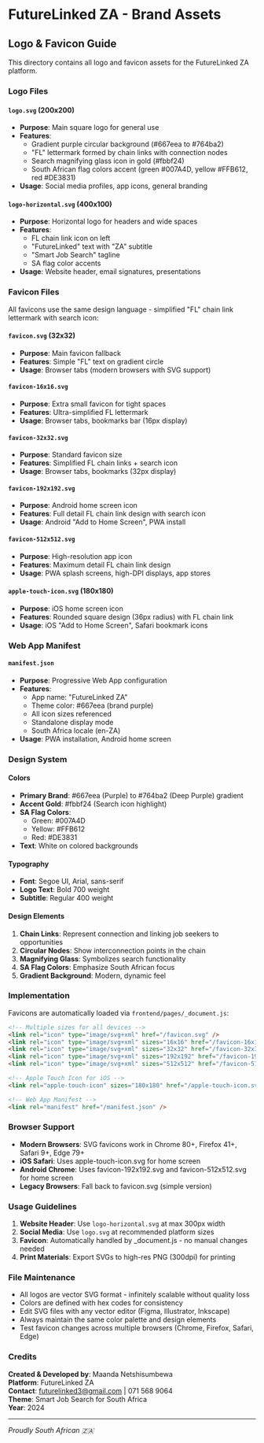 # FutureLinked ZA - Brand Assets

## Logo & Favicon Guide

This directory contains all logo and favicon assets for the FutureLinked ZA platform.

### Logo Files

#### `logo.svg` (200x200)
- **Purpose**: Main square logo for general use
- **Features**: 
  - Gradient purple circular background (#667eea to #764ba2)
  - "FL" lettermark formed by chain links with connection nodes
  - Search magnifying glass icon in gold (#fbbf24)
  - South African flag colors accent (green #007A4D, yellow #FFB612, red #DE3831)
- **Usage**: Social media profiles, app icons, general branding

#### `logo-horizontal.svg` (400x100)
- **Purpose**: Horizontal logo for headers and wide spaces
- **Features**:
  - FL chain link icon on left
  - "FutureLinked" text with "ZA" subtitle
  - "Smart Job Search" tagline
  - SA flag color accents
- **Usage**: Website header, email signatures, presentations

### Favicon Files

All favicons use the same design language - simplified "FL" chain link lettermark with search icon:

#### `favicon.svg` (32x32)
- **Purpose**: Main favicon fallback
- **Features**: Simple "FL" text on gradient circle
- **Usage**: Browser tabs (modern browsers with SVG support)

#### `favicon-16x16.svg`
- **Purpose**: Extra small favicon for tight spaces
- **Features**: Ultra-simplified FL lettermark
- **Usage**: Browser tabs, bookmarks bar (16px display)

#### `favicon-32x32.svg`
- **Purpose**: Standard favicon size
- **Features**: Simplified FL chain links + search icon
- **Usage**: Browser tabs, bookmarks (32px display)

#### `favicon-192x192.svg`
- **Purpose**: Android home screen icon
- **Features**: Full detail FL chain link design with search icon
- **Usage**: Android "Add to Home Screen", PWA install

#### `favicon-512x512.svg`
- **Purpose**: High-resolution app icon
- **Features**: Maximum detail FL chain link design
- **Usage**: PWA splash screens, high-DPI displays, app stores

#### `apple-touch-icon.svg` (180x180)
- **Purpose**: iOS home screen icon
- **Features**: Rounded square design (36px radius) with FL chain link
- **Usage**: iOS "Add to Home Screen", Safari bookmark icons

### Web App Manifest

#### `manifest.json`
- **Purpose**: Progressive Web App configuration
- **Features**:
  - App name: "FutureLinked ZA"
  - Theme color: #667eea (brand purple)
  - All icon sizes referenced
  - Standalone display mode
  - South Africa locale (en-ZA)
- **Usage**: PWA installation, Android home screen

### Design System

#### Colors
- **Primary Brand**: #667eea (Purple) to #764ba2 (Deep Purple) gradient
- **Accent Gold**: #fbbf24 (Search icon highlight)
- **SA Flag Colors**: 
  - Green: #007A4D
  - Yellow: #FFB612
  - Red: #DE3831
- **Text**: White on colored backgrounds

#### Typography
- **Font**: Segoe UI, Arial, sans-serif
- **Logo Text**: Bold 700 weight
- **Subtitle**: Regular 400 weight

#### Design Elements
1. **Chain Links**: Represent connection and linking job seekers to opportunities
2. **Circular Nodes**: Show interconnection points in the chain
3. **Magnifying Glass**: Symbolizes search functionality
4. **SA Flag Colors**: Emphasize South African focus
5. **Gradient Background**: Modern, dynamic feel

### Implementation

Favicons are automatically loaded via `frontend/pages/_document.js`:

```html
<!-- Multiple sizes for all devices -->
<link rel="icon" type="image/svg+xml" href="/favicon.svg" />
<link rel="icon" type="image/svg+xml" sizes="16x16" href="/favicon-16x16.svg" />
<link rel="icon" type="image/svg+xml" sizes="32x32" href="/favicon-32x32.svg" />
<link rel="icon" type="image/svg+xml" sizes="192x192" href="/favicon-192x192.svg" />
<link rel="icon" type="image/svg+xml" sizes="512x512" href="/favicon-512x512.svg" />

<!-- Apple Touch Icon for iOS -->
<link rel="apple-touch-icon" sizes="180x180" href="/apple-touch-icon.svg" />

<!-- Web App Manifest -->
<link rel="manifest" href="/manifest.json" />
```

### Browser Support

- **Modern Browsers**: SVG favicons work in Chrome 80+, Firefox 41+, Safari 9+, Edge 79+
- **iOS Safari**: Uses apple-touch-icon.svg for home screen
- **Android Chrome**: Uses favicon-192x192.svg and favicon-512x512.svg for home screen
- **Legacy Browsers**: Fall back to favicon.svg (simple version)

### Usage Guidelines

1. **Website Header**: Use `logo-horizontal.svg` at max 300px width
2. **Social Media**: Use `logo.svg` at recommended platform sizes
3. **Favicon**: Automatically handled by _document.js - no manual changes needed
4. **Print Materials**: Export SVGs to high-res PNG (300dpi) for printing

### File Maintenance

- All logos are vector SVG format - infinitely scalable without quality loss
- Colors are defined with hex codes for consistency
- Edit SVG files with any vector editor (Figma, Illustrator, Inkscape)
- Always maintain the same color palette and design elements
- Test favicon changes across multiple browsers (Chrome, Firefox, Safari, Edge)

### Credits

**Created & Developed by**: Maanda Netshisumbewa  
**Platform**: FutureLinked ZA  
**Contact**: futurelinked3@gmail.com | 071 568 9064  
**Theme**: Smart Job Search for South Africa  
**Year**: 2024

---

*Proudly South African 🇿🇦*
